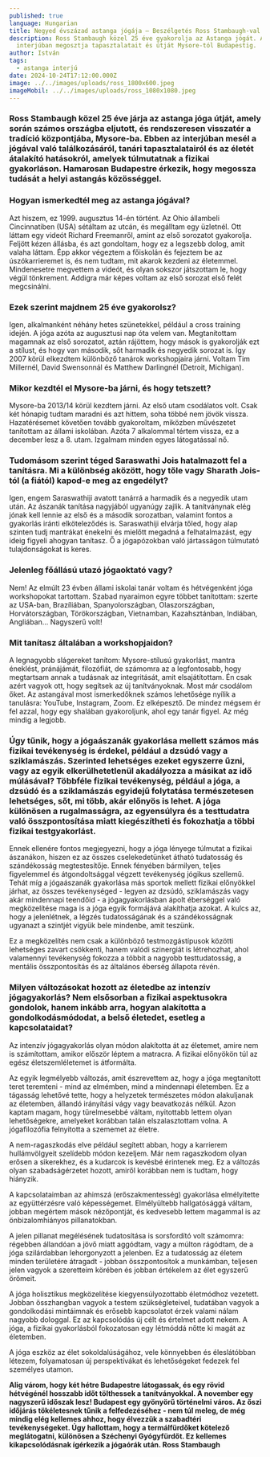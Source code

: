 ```yaml
---
published: true
language: Hungarian
title: Negyed évszázad astanga jógája – Beszélgetés Ross Stambaugh-val (USA)
description: Ross Stambaugh közel 25 éve gyakorolja az Astanga jógát. Az
  interjúban megosztja tapasztalatait és útját Mysore-tól Budapestig.
author: István
tags:
  - astanga interjú
date: 2024-10-24T17:12:00.000Z
image: ../../images/uploads/ross_1800x600.jpeg
imageMobil: ../../images/uploads/ross_1080x1080.jpeg
---
```

### Ross Stambaugh közel 25 éve járja az astanga jóga útját, amely során számos országba eljutott, és rendszeresen visszatér a tradíció központjába, Mysore-ba. Ebben az interjúban mesél a jógával való találkozásáról, tanári tapasztalatairól és az életét átalakító hatásokról, amelyek túlmutatnak a fizikai gyakorláson. Hamarosan Budapestre érkezik, hogy megossza tudását a helyi astangás közösséggel.

### Hogyan ismerkedtél meg az astanga jógával?

Azt hiszem, ez 1999. augusztus 14-én történt. Az Ohio állambeli Cincinnatiben (USA) sétáltam az utcán, és megálltam egy
üzletnél. Ott láttam egy videót Richard Freemanről, amint az első sorozatot gyakorolja. Feljött kézen állásba, és azt
gondoltam, hogy ez a legszebb dolog, amit valaha láttam. Épp akkor végeztem a főiskolán és fejeztem be az
úszókarrieremet is, és nem tudtam, mit akarok kezdeni az életemmel. Mindenesetre megvettem a videót, és olyan sokszor
játszottam le, hogy végül tönkrement. Addigra már képes voltam az első sorozat első felét megcsinálni.

### Ezek szerint majdnem 25 éve gyakorolsz?

Igen, alkalmanként néhány hetes szünetekkel, például a cross training idején. A jóga azóta az augusztusi nap óta velem
van. Megtanítottam magamnak az első sorozatot, aztán rájöttem, hogy mások is gyakorolják ezt a stílust, és hogy van
második, sőt harmadik és negyedik sorozat is. Így 2007 körül elkezdtem különböző tanárok workshopjaira járni. Voltam Tim
Millernél, David Swensonnál és Matthew Darlingnél (Detroit, Michigan).

### Mikor kezdtél el Mysore-ba járni, és hogy tetszett?

Mysore-ba 2013/14 körül kezdtem járni. Az első utam csodálatos volt. Csak két hónapig tudtam maradni és azt hittem, soha
többé nem jövök vissza. Hazatérésemet követően tovább gyakoroltam, miközben művészetet tanítottam az állami iskolában.
Azóta 7 alkalommal tértem vissza, ez a december lesz a 8. utam. Izgalmam minden egyes látogatással nő.

### Tudomásom szerint téged Saraswathi Jois hatalmazott fel a tanításra. Mi a különbség aközött, hogy tőle vagy Sharath Jois-tól (a fiától) kapod-e meg az engedélyt?

Igen, engem Saraswathiji avatott tanárrá a harmadik és a negyedik utam után. Az ászanák tanítása nagyjából ugyanúgy
zajlik. A tanítványnak elég jónak kell lennie az első és a második sorozatban, valamint fontos a gyakorlás iránti
elköteleződés is. Saraswathiji elvárja tőled, hogy alap szinten tudj mantrákat énekelni és mielőtt megadná a
felhatalmazást, egy ideig figyeli ahogyan tanítasz. Ő a jógapózokban való jártasságon túlmutató tulajdonságokat is
keres.

### Jelenleg főállású utazó jógaoktató vagy?

Nem! Az elmúlt 23 évben állami iskolai tanár voltam és hétvégenként jóga workshopokat tartottam. Szabad nyaraimon egyre
többet tanítottam: szerte az USA-ban, Brazíliában, Spanyolországban, Olaszországban, Horvátországban, Törökországban,
Vietnamban, Kazahsztánban, Indiában, Angliában... Nagyszerű volt!

### Mit tanítasz általában a workshopjaidon?

A legnagyobb slágereket tanítom: Mysore-stílusú gyakorlást, mantra éneklést, pránájámát, filozófiát, de számomra az a
legfontosabb, hogy megtartsam annak a tudásnak az integritását, amit elsajátítottam. Én csak azért vagyok ott, hogy
segítsek az új tanítványoknak. Most már csodálom őket. Az astangával most ismerkedőknek számos lehetősége nyílik a
tanulásra: YouTube, Instagram, Zoom. Ez elképesztő. De mindez mégsem ér fel azzal, hogy egy shalában gyakoroljunk, ahol
egy tanár figyel. Az még mindig a legjobb.

### Úgy tűnik, hogy a jógaászanák gyakorlása mellett számos más fizikai tevékenység is érdekel, például a dzsúdó vagy a sziklamászás. Szerinted lehetséges ezeket egyszerre űzni, vagy az egyik elkerülhetetlenül akadályozza a másikat az idő múlásával? Többféle fizikai tevékenység, például a jóga, a dzsúdó és a sziklamászás egyidejű folytatása természetesen lehetséges, sőt, mi több, akár előnyös is lehet. A jóga különösen a rugalmasságra, az egyensúlyra és a testtudatra való összpontosítása miatt kiegészítheti és fokozhatja a többi fizikai testgyakorlást.

Ennek ellenére fontos megjegyezni, hogy a jóga lényege túlmutat a fizikai ászanákon, hiszen ez az összes cselekedetünket
átható tudatosság és szándékosság megtestesítője. Ennek fényében bármilyen, teljes figyelemmel és átgondoltsággal
végzett tevékenység jógikus szellemű. Tehát míg a jógaászanák gyakorlása más sportok mellett fizikai előnyökkel járhat,
az összes tevékenységed - legyen az dzsúdó, sziklamászás vagy akár mindennapi teendőid - a jógagyakorlásban ápolt
éberséggel való megközelítése maga is a jóga egyik formájává alakíthatja azokat. A kulcs az, hogy a jelenlétnek, a
légzés tudatosságának és a szándékosságnak ugyanazt a szintjét vigyük bele mindenbe, amit teszünk.

Ez a megközelítés nem csak a különböző testmozgástípusok közötti lehetséges zavart csökkenti, hanem valódi szinergiát is
létrehozhat, ahol valamennyi tevékenység fokozza a többit a nagyobb testtudatosság, a mentális összpontosítás és az
általános éberség állapota révén.

### Milyen változásokat hozott az életedbe az intenzív jógagyakorlás? Nem elsősorban a fizikai aspektusokra gondolok, hanem inkább arra, hogyan alakította a gondolkodásmódodat, a belső életedet, esetleg a kapcsolataidat?

Az intenzív jógagyakorlás olyan módon alakította át az életemet, amire nem is számítottam, amikor először léptem a
matracra. A fizikai előnyökön túl az egész életszemléletemet is átformálta.

Az egyik legmélyebb változás, amit észrevettem az, hogy a jóga megtanított teret teremteni - mind az elmémben, mind a
mindennapi életemben. Ez a tágasság lehetővé tette, hogy a helyzetek természetes módon alakuljanak az életemben, állandó
irányítási vágy vagy beavatkozás nélkül. Azon kaptam magam, hogy türelmesebbé váltam, nyitottabb lettem olyan
lehetőségekre, amelyeket korábban talán elszalasztottam volna. A jógafilozófia felnyitotta a szememet az életre.

A nem-ragaszkodás elve például segített abban, hogy a karrierem hullámvölgyeit szelídebb módon kezeljem. Már nem
ragaszkodom olyan erősen a sikerekhez, és a kudarcok is kevésbé érintenek meg. Ez a változás olyan szabadságérzetet
hozott, amiről korábban nem is tudtam, hogy hiányzik.

A kapcsolataimban az ahimszá (erőszakmentesség) gyakorlása elmélyítette az együttérzésre való képességemet. Elmélyültebb
hallgatósággá váltam, jobban megértem mások nézőpontját, és kedvesebb lettem magammal is az önbizalomhiányos
pillanatokban.

A jelen pillanat megélésének tudatosítása is sorsfordító volt számomra: régebben állandóan a jövő miatt aggódtam, vagy a
múlton rágódtam, de a jóga szilárdabban lehorgonyzott a jelenben. Ez a tudatosság az életem minden területére átragadt -
jobban összpontosítok a munkámban, teljesen jelen vagyok a szeretteim körében és jobban értékelem az élet egyszerű
örömeit.

A jóga holisztikus megközelítése kiegyensúlyozottabb életmódhoz vezetett. Jobban összhangban vagyok a testem
szükségleteivel, tudatában vagyok a gondolkodási mintáimnak és erősebb kapcsolatot érzek valami nálam nagyobb dologgal.
Ez az kapcsolódás új célt és értelmet adott nekem. A jóga, a fizikai gyakorlásból fokozatosan egy létmóddá nőtte ki
magát az életemben.

A jóga eszköz az élet sokoldalúságához, vele könnyebben és éleslátóbban létezem, folyamatosan új perspektívákat és
lehetőségeket fedezek fel személyes utamon.

**Alig várom, hogy két hétre Budapestre látogassak, és egy rövid hétvégénél hosszabb időt tölthessek a tanítványokkal. A
november egy nagyszerű időszak lesz! Budapest egy gyönyörű történelmi város. Az őszi időjárás tökéletesnek tűnik a
felfedezéséhez - nem túl meleg, de még mindig elég kellemes ahhoz, hogy élvezzük a szabadtéri tevékenységeket. Úgy
hallottam, hogy a termálfürdőket kötelező meglátogatni, különösen a Széchenyi Gyógyfürdőt. Ez kellemes kikapcsolódásnak
ígérkezik a jógaórák után. Ross Stambaugh**
